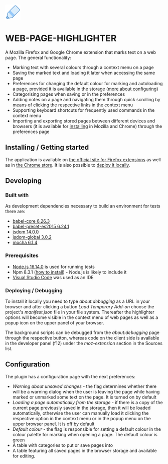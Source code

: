 ![alt text](https://github.com/Jahn08/WEB-PAGE-HIGHLIGHTER/blob/master/icons/highlighter48.png)

# WEB-PAGE-HIGHLIGHTER

A Mozilla Firefox and Google Chrome extension that marks text on a web page. The general functionality:

* Marking text with several colours through a context menu on a page
* Saving the marked text and loading it later when accessing the same page
* Preferences for changing the default colour for marking and autoloading a page, provided it is available in the storage ([more about configuring](#headConfiguration))
* Categorising pages when saving or in the preferences
* Adding notes on a page and navigating them through quick scrolling by means of clicking the respective links in the context menu
* Supporting keyboard shortcuts for frequently used commands in the context menu
* Importing and exporting stored pages between different devices and browsers (it is available for [installing](#headInstalling) in Mozilla and Chrome) through the preferences page

## <a name="headInstalling"></a>Installing / Getting started

The application is available on [the official site for Firefox extensions](https://addons.mozilla.org/en-US/firefox/addon/highbrighter/) as well as in [the Chrome store](https://chrome.google.com/webstore/detail/highbrighter/gccbpihjfohfiipkoclimdkkeinadega). It is also possible to [deploy it locally](#headDeploying).

## Developing

### Built with

As development dependencies necessary to build an environment for tests there are:

* [babel-core 6.26.3](https://www.npmjs.com/package/babel-core/v/6.26.3)
* [babel-preset-es2015 6.24.1](https://www.npmjs.com/package/babel-preset-es2015/v/6.24.1)
* [jsdom 14.0.0](https://www.npmjs.com/package/jsdom/v/14.0.0)
* [jsdom-global 3.0.2](https://www.npmjs.com/package/jsdom-global/v/3.0.2)
* [mocha 6.1.4](https://www.npmjs.com/package/mocha/v/6.1.4)

### Prerequisites

* [Node.js 16.14.0](https://nodejs.org/download/release/latest-v16.x/) is used for running tests
* Npm 8.3.1 ([how to install](https://www.npmjs.com/get-npm)) - Node.js is likely to include it  
* [Visual Studio Code](https://code.visualstudio.com/) was used as an IDE

### <a name="headDeploying"></a>Deploying / Debugging

To install it locally you need to type *about:debugging* as a URL in your browser and after clicking a button *Load Temporary Add-on* choose the project's *manifest.json* file in your file system. Thereafter the highlighter options will become visible in the context menu of web pages as well as a popup icon on the upper panel of your browser.

The background scripts can be debugged from the *about:debugging* page through the respective button, whereas code on the client side is available in the developer panel (f12) under the *moz-extension* section in the Sources list.

## <a name="headConfiguration"></a>Configuration

The plugin has a configuration page with the next preferences:
* *Warning about unsaved changes* - the flag determines whether there will be a warning dialog when the user is leaving the page while having marked or unmarked some text on the page. It is turned on by default
* *Loading a page automatically from the storage* - if there is a copy of the current page previously saved in the storage, then it will be loaded automatically, otherwise the user can manually load it clicking the respective option in the context menu or in the popup menu on the upper browser panel. It is off by default
* *Default colour* - the flag is responsible for setting a default colour in the colour palette for marking when opening a page. The default colour is green
* A table with categories to put or save pages into
* A table featuring all saved pages in the browser storage and available for editing.
